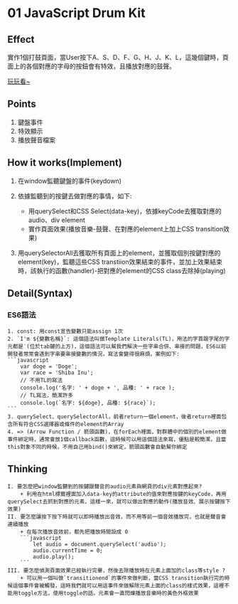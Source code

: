 # 01 JavaScript Drum Kit 

## Effect
實作1個打鼓頁面，當User按下A、S、D、F、G、H、J、K、L，這幾個鍵時，頁面上的各個對應的字母的按鈕會有特效，且播放對應的鼓聲。

[玩玩看~](https://arcobalenoi27.github.io/javascript30/01-JavaScript%20Drum%20Kit/index-START.html)

## Points
1. 鍵盤事件
2. 特效顯示
3. 播放聲音檔案

## How it works(Implement)
1. 在window監聽鍵盤的事件(keydown)
2. 依據監聽到的按鍵去做對應的事情，如下:
    + 用querySelect和CSS Select(data-key)，依據keyCode去獲取對應的audio、div element
    + 實作頁面效果(播放音樂-鼓聲、在對應的element上加上CSS transition效果)

3. 用querySelectorAll去獲取所有頁面上的element，並獲取個別按鍵對應的element(key)，監聽這些CSS transtiion效果結束的事件，並加上效果結束時，該執行的函數(handler)-把對應的element的CSS class去除掉(playing)

## Detail(Syntax)
### ES6語法
    1. const: 用const宣告變數只能assign 1次
    2. `I'm ${變數名稱}`: 這個語法叫做Template Literals(TL)，用法的字首跟字尾的字元都是‵(位於tab鍵的上方)，這個語法可以幫我們解決一些字串合併、串接的問題，ES6以前開發者常常會遇到字串要串接變數的情況，寫法會變得很麻煩，案例如下:
    ```javascript
        var doge = 'Doge';
        var race = 'Shiba Inu';
        // 不用TL的寫法
        console.log('名字: ' + doge + ', 品種: ' + race );
        // TL寫法，簡潔許多
        console.log(`名字: ${doge}, 品種: ${race}`);
    ```
    3. querySelect、querySelectorAll，前者return一個element，後者return裡面包含所有符合CSS選擇器或條件的element的Array
    4. => (Arrow Function / 箭頭函數)，在forEach裡面，對群體中的個別的element做事件綁定時，通常會放1個callback函數，這時候可以用這個語法來寫，優點是較簡潔，且當this對象不同的時候，不用自己用bind()來綁定，箭頭函數會自動幫你綁定

## Thinking
    I. 要怎麼把window監聽到的按鍵跟聲音的audio元素與網頁的div元素對應起來?
        + 利用在html標籤裡面加入data-key的attribute的值來對應按鍵的keyCode，再用querySelect去抓到對應的元素，這樣一來，就可以做出對應的動作(播放音效、展示按鍵按下效果)
    II. 要怎麼讓按下按下時就可以即時播放出音效，而不用等前一個音效播放完，也就是聲音會連續播放
        + 在每次播放音效前，都先把播放時間設成 0
        ```javascript
            let audio = document.querySelect('audio');
            audio.currentTime = 0;
            audio.play();
        ```
    III. 要怎麼偵測頁面效果已經執行完畢，然後去除播放時在元素上面加的class等style ?
        + 可以用一個叫做`transitionend`的事件來做判斷，當CSS transition執行完的時候這個事件會被觸發，這時我們就可以用這事件來做解除元素上面的class的樣式效果，這裡不能用toggle方法，使用toggle的話，元素會一直閃爍播放音樂時的黃色外框效果